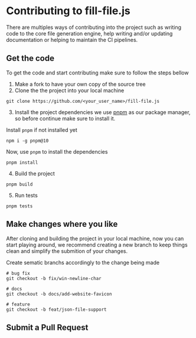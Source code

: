 # Contributing to fill-file.js

There are multiples ways of contributing into the project such as writing code to the core file generation engine, help writing and/or updating documentation or helping to maintain the CI pipelines.

## Get the code

To get the code and start contributing make sure to follow the steps bellow

1. Make a fork to have your own copy of the source tree
2. Clone the the project into your local machine
```shell
git clone https://github.com/<your_user_name>/fill-file.js
```
3. Install the project dependencies
we use [pnpm](https://) as our package manager, so before continue make sure to install it.

Install `pnpm` if not installed yet
```shell
npm i -g pnpm@10
```
Now, use `pnpm` to install the dependencies
```shell
pnpm install
```

4. Build the project
```shell
pnpm build
```

5. Run tests
```shell
pnpm tests
```

## Make changes where you like

After cloning and building the project in your local machine, now you can start playing around,
we recommend creating a new branch to keep things clean and simplify the submition of your changes.

Create sematic branchs accordingly to the change being made
```shell
# bug fix
git checkout -b fix/win-newline-char

# docs
git checkout -b docs/add-website-favicon

# feature
git checkout -b feat/json-file-support
```

## Submit a Pull Request
